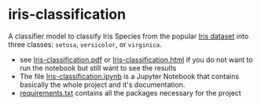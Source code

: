 # iris-classification

A classifier model to classify Iris Species from the popular [Iris dataset](https://www.kaggle.com/datasets/uciml/iris) into three classes: `setosa`, `versicolor`, or `virginica`.

- see [Iris-classification.pdf](https://github.com/rmarinn/iris-classification/blob/main/Iris-classification.pdf) or [Iris-classification.html](https://github.com/rmarinn/iris-classification/blob/main/Iris-classification.html) if you do not want to run the notebook but still want to see the results
- The file [Iris-classification.ipynb](https://github.com/rmarinn/iris-classification/blob/main/Iris-classification.ipynb) is a Jupyter Notebook that contains basically the whole project and it's documentation.
- [requirements.txt](https://github.com/rmarinn/iris-classification/blob/main/requirements.txt) contains all the packages necessary for the project
